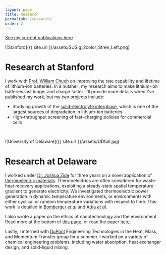 ```yaml
---
layout: page
title: Research
permalink: /research/
order: 2
---
```


[See my current publications here](/publications)


![Stanford]({{ site.url }}/assets/SUSig_2color_Stree_Left.png)

Research at Stanford
====================

I work with [Prof. William Chueh](http://chuehlab.stanford.edu) on improving
the rate capability and lifetime of lithium-ion batteries.
In a nutshell, my research aims to make lithium-ion batteries last longer and charge faster.
I'll provide more details when I've published my work, but my two projects include:
- Studying growth of the
[solid-electrolyte interphase](https://en.wikipedia.org/wiki/Lithium-ion_battery#Electrolytes),
which is one of the largest sources of degradation in lithium-ion batteries
- High-throughput screening of fast-charging policies for commercial cells

<br>

![University of Delaware]({{ site.url }}/assets/UDfull.jpg)

Research at Delaware
====================

I worked under [Dr. Joshua Zide](http://www.zidelab.org/) for three years on a novel application of
[thermoelectric materials](http://www.thermoelectrics.caltech.edu/thermoelectrics/index.html).
 Thermoelectrics are often considered for waste-heat recovery applications,
 exploiting a steady-state spatial temperature gradient to generate electricity.
 We investigated thermoelectric power generation in dynamic temperature environments,
 or environments with either cyclical or random temperature variations with respect to time.
 This work is detailed in [Bomberger *et al*](http://dx.doi.org/10.1016/j.applthermaleng.2013.02.039)
 and [Attia *et al*](http://dx.doi.org/10.1016/j.energy.2013.08.046).

I also wrote a paper on the ethics of nanotechnology and the environment. Read more at the bottom of [this page](http://www1.udel.edu/researchmagazine/issue/vol4_no2/teamwork.html),
or read the paper [here](http://dx.doi.org/10.1007/s11948-012-9422-3).

<!--![DuPont]({{ site.url }}/assets/DuPont.jpg)-->

Lastly, I interned with [DuPont](http://www.dupont.com/) Engineering Technologies in the Heat, Mass, and Momentum Transfer group for a summer. I worked on a variety of chemical engineering problems, including water absorption, heat exchanger design, and solid-liquid mixing.
